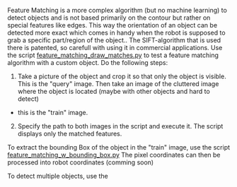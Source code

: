 Feature Matching is a more complex algorithm (but no machine learning) to detect objects and is not based primarily on the contour but rather on special features like edges. This way the orientation of an object can be 
detected more exact which comes in handy when the robot is supposed to grab a specific part/region of the object.. The SIFT-algorithm that is used there is patented, so carefull with using it in commercial applications. 
Use the script [feature_matching_draw_matches.py](https://github.com/Multi-Access-Edge-Computing-Playground/MEC-Sandbox/blob/master/OpenCV_Feature_Matching/feature_matching_draw_matches.py)
to test a feature matching algorithm with a custom object.
Do the following steps:
1. Take a picture of the object and crop it so that only the object is visible. This is the "query" image. Then take an image of the cluttered image where the object is located (maybe with other objects and hard to detect)
- this is the "train" image.
2. Specify the path to both images in the script and execute it. The script displays only the matched features.

To extract the bounding Box of the object in the "train" image, use the script [feature_matching_w_bounding_box.py](https://github.com/Multi-Access-Edge-Computing-Playground/MEC-Sandbox/blob/master/OpenCV_Feature_Matching/feature_matching_w_bounding_box.py)
The pixel coordinates can then be processed into robot coordinates (comming soon)

To detect multiple objects, use the 
